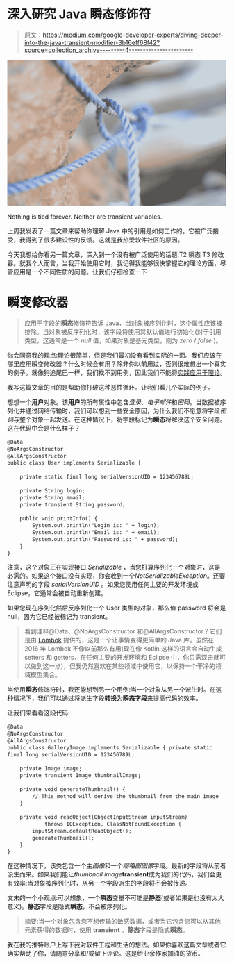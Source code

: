 # 深入研究 Java 瞬态修饰符

> 原文：<https://medium.com/google-developer-experts/diving-deeper-into-the-java-transient-modifier-3b16eff68f42?source=collection_archive---------4----------------------->

![](img/63900ad7385dc103976c4ea86298c222.png)

Nothing is tied forever. Neither are transient variables.

上周我发表了一篇文章来帮助你理解 Java 中的引用是如何工作的。它被广泛接受，我得到了很多建设性的反馈。这就是我热爱软件社区的原因。

今天我想给你看另一篇文章，深入到一个没有被广泛使用的话题:T2 瞬态 T3 修改器。就我个人而言，当我开始使用它时，我记得我能够很快掌握它的理论方面，尽管应用是一个不同性质的问题。让我们仔细检查一下

# 瞬变修改器

> 应用于字段的**瞬态**修饰符告诉 Java，当对象被序列化时，这个属性应该被排除。当对象被反序列化时，该字段将使用其默认值进行初始化(对于引用类型，这通常是一个 *null* 值，如果对象是基元类型，则为 *zero* / *false* )。

你会同意我的观点:理论很简单，但是我们最初没有看到实际的一面。我们应该在哪里应用瞬变修改器？什么时候会有用？除非你以前用过，否则很难想出一个真实的例子。就像狗追尾巴一样，我们找不到用例，因此我们不能将[实践应用于理论](/@enriquelopezmanas/the-theoretical-animal-4f6901aaf571#.w9db0bi8k)。

我写这篇文章的目的是帮助你打破这种恶性循环。让我们看几个实际的例子。

想想一个**用户**对象。该**用户**的所有属性中包含*登录*、*电子邮件*和*密码*。当数据被序列化并通过网络传输时，我们可以想到一些安全原因，为什么我们不愿意将字段*密码*与整个对象一起发送。在这种情况下，将字段标记为**瞬态**将解决这个安全问题。这在代码中会是什么样子？

```
@Data    
@NoArgsConstructor
@AllArgsConstructor
public class User implements Serializable {

    private static final long serialVersionUID = 123456789L;

    private String login;
    private String email;
    private transient String password;

    public void printInfo() {
        System.out.println("Login is: " + login);
        System.out.println("Email is: " + email);
        System.out.println("Password is: " + password);
    }
}
```

注意，这个对象正在实现接口 *Serializable* ，当您打算序列化一个对象时，这是必需的。如果这个接口没有实现，你会收到一个*NotSerializableException*。还要注意声明的字段 *serialVersionUID* 。如果您使用任何主要的开发环境或 Eclipse，它通常会被自动重新创建。

如果您现在序列化然后反序列化一个 User 类型的对象，那么值 password 将会是 null，因为它已经被标记为 transient。

> 看到注释@Data、@NoArgsConstructor 和@AllArgsConstructor？它们是由 [Lombok](https://projectlombok.org/) 提供的，这是一个让事情变得更简单的 Java 库。虽然在 2016 年 Lombok 不像以前那么有用(现在像 Kotlin 这样的语言会自动生成 setters 和 getters，在任何主要的开发环境和 Eclipse 中，你只需双击就可以做到这一点)，但我仍然喜欢在某些领域中使用它，以保持一个干净的领域模型集合。

当使用**瞬态**修饰符时，我还能想到另一个用例:当一个对象从另一个派生时。在这种情况下，我们可以通过将派生字段**转换为瞬态字段**来提高代码的效率。

让我们来看看这段代码:

```
@Data    
@NoArgsConstructor
@AllArgsConstructor
public class GalleryImage implements Serializable { private static final long serialVersionUID = 123456789L;

    private Image image;
    private transient Image thumbnailImage;

    private void generateThumbnail() {
        // This method will derive the thumbnail from the main image
    }

    private void readObject(ObjectInputStream inputStream)
            throws IOException, ClassNotFoundException {
        inputStream.defaultReadObject();
        generateThumbnail();
    }    
}
```

在这种情况下，该类包含一个主*图像*和一个*缩略图图像*字段。最新的字段将从前者派生而来。如果我们能让*thumbnail image***transient**成为我们的代码，我们会更有效率:当对象被序列化时，从另一个字段派生的字段将不会被传递。

文末的一个小观点:可以想象，一个**瞬态**变量不可能是**静态**(或者如果是也没有太大意义)。**静态**字段是隐式**瞬态**，不会被序列化。

> 摘要:当一个对象包含您不想传输的敏感数据，或者当它包含您可以从其他元素获得的数据时，使用 **transient** 。**静态**字段是隐式**瞬态**。

我在我的推特账户上写下我对软件工程和生活的想法。如果你喜欢这篇文章或者它确实帮助了你，请随意分享和/或留下评论。这是给业余作家加油的货币。